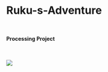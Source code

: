 # Ruku-s-Adventure

<br>

**Processing Project**

<br>
<br>


<img src="https://github.com/user-attachments/assets/f5e4b1b7-4b26-437e-8654-942411baabf9">
